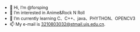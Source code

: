 - 👋 Hi, I’m @forsping
- 👀 I’m interested in Anime&Rock N Roll
- 🌱 I’m currently learning C、C++、java、PHYTHON、OPENCV3
- 📫 My e-mail is 3210803032@stmail.ujs.edu.cn.

<!---
forsping/forsping is a ✨ special ✨ repository because its `README.md` (this file) appears on your GitHub profile.
You can click the Preview link to take a look at your changes.
--->
